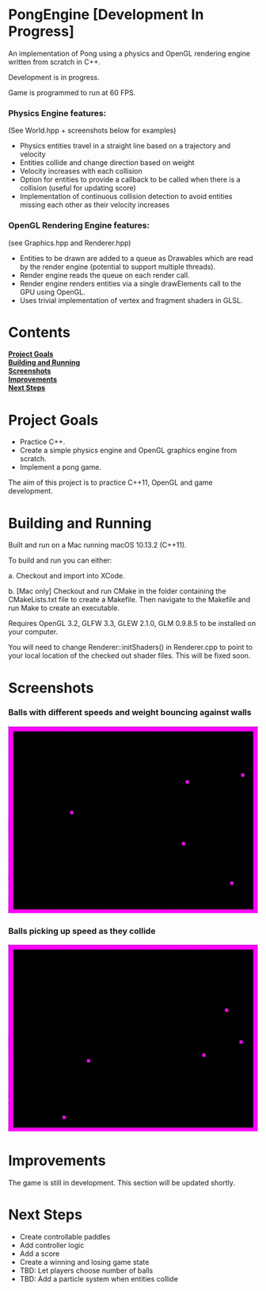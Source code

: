 # PongEngine [Development In Progress]
An implementation of Pong using a physics and OpenGL rendering engine written from scratch in C++.

Development is in progress.

Game is programmed to run at 60 FPS.

### Physics Engine features:
(See World.hpp + screenshots below for examples)

- Physics entities travel in a straight line based on a trajectory and velocity
- Entities collide and change direction based on weight
- Velocity increases with each collision
- Option for entities to provide a callback to be called when there is a collision (useful for updating score)
- Implementation of continuous collision detection to avoid entities missing each other as their velocity increases

### OpenGL Rendering Engine features:
(see Graphics.hpp and Renderer.hpp)

- Entities to be drawn are added to a queue as Drawables which are read by the render engine (potential to support multiple threads).
- Render engine reads the queue on each render call.
- Render engine renders entities via a single drawElements call to the GPU using OpenGL.
- Uses trivial implementation of vertex and fragment shaders in GLSL.

# Contents
**[Project Goals](#project-goals)**<br>
**[Building and Running](#building-and-running)**<br>
**[Screenshots](#screenshots)**<br>
**[Improvements](#improvements)**<br>
**[Next Steps](#next-steps)**<br>

# Project Goals

- Practice C++.
- Create a simple physics engine and OpenGL graphics engine from scratch.
- Implement a pong game.

The aim of this project is to practice C++11, OpenGL and game development.

# Building and Running

Built and run on a Mac running macOS 10.13.2 (C++11).

To build and run you can either:

a. Checkout and import into XCode.

b. [Mac only] Checkout and run CMake in the folder containing the CMakeLists.txt file to create a Makefile.
Then navigate to the Makefile and run Make to create an executable.

Requires OpenGL 3.2, GLFW 3.3, GLEW 2.1.0, GLM 0.9.8.5 to be installed on your computer.

You will need to change Renderer::initShaders() in Renderer.cpp  to point to your local location of the checked out shader files.
This will be fixed soon.

# Screenshots

### Balls with different speeds and weight bouncing against walls

![Alt text](screenshots/PongGL_BallsBouncing.gif?raw=true "Balls bouncing against walls")

### Balls picking up speed as they collide

![Alt text](screenshots/PongGL_BallsPickingUpSpeed.gif?raw=true "Balls picking up speed")

# Improvements

The game is still in development.  This section will be updated shortly.

# Next Steps

- Create controllable paddles
- Add controller logic
- Add a score
- Create a winning and losing game state
- TBD: Let players choose number of balls
- TBD: Add a particle system when entities collide




